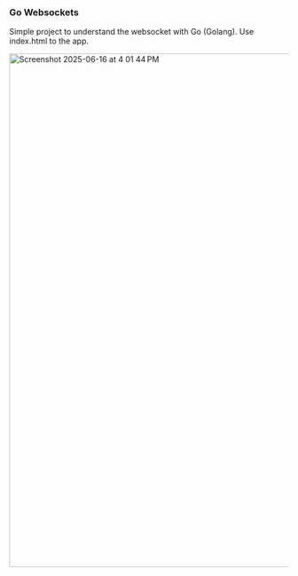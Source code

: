 ### Go Websockets

Simple project to understand the websocket with Go (Golang). Use index.html to the app.

<img width="926" alt="Screenshot 2025-06-16 at 4 01 44 PM" src="https://github.com/user-attachments/assets/fc2f7525-c8e5-45d9-a0a1-279677ed5a76" />
